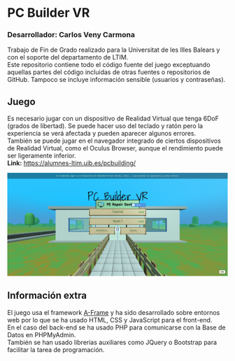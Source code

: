 # PC Builder VR
### Desarrollador: Carlos Veny Carmona
Trabajo de Fin de Grado realizado para la Universitat de les Illes Balears y con el soporte del departamento de LTIM.  
Este repositorio contiene todo el código fuente del juego exceptuando aquellas partes del código incluidas de otras fuentes o repositorios de GitHub. Tampoco se incluye información sensible (usuarios y contraseñas).

## Juego
Es necesario jugar con un dispositivo de Realidad Virtual que tenga 6DoF (grados de libertad). Se puede hacer uso del teclado y ratón pero la experiencia se verá afectada y pueden aparecer algunos errores.  
También se puede jugar en el navegador integrado de ciertos dispositivos de Realidad Virtual, como el Oculus Browser, aunque el rendimiento puede ser ligeramente inferior.  
**Link:** https://alumnes-ltim.uib.es/pcbuilding/  

![imagen](assets/demo.jpg)


## Información extra
El juego usa el framework [A-Frame](https://aframe.io/) y ha sido desarrollado sobre entornos web por lo que se ha usado HTML, CSS y JavaScript para el front-end.  
En el caso del back-end se ha usado PHP para comunicarse con la Base de Datos en PHPMyAdmin.  
También se han usado librerias auxiliares como JQuery o Bootstrap para facilitar la tarea de programación.